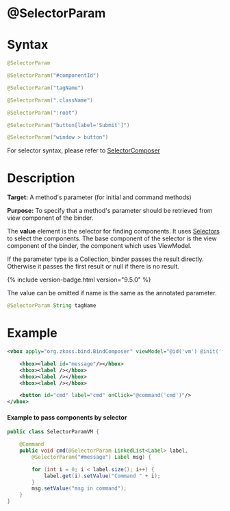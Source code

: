 # @SelectorParam

Syntax
======

```java
@SelectorParam

@SelectorParam("#componentId")

@SelectorParam("tagName")

@SelectorParam(".className")

@SelectorParam(":root")

@SelectorParam("button[label='Submit']")

@SelectorParam("window > button")
```

For selector syntax, please refer to [SelectorComposer](http://www.zkoss.org/javadoc/latest/zk/org/zkoss/zk/ui/select/SelectorComposer.html)

Description
===========

**Target:** A method's parameter (for initial and command methods)

**Purpose:** To specify that a method's parameter should be retrieved from view component of the binder.

The **value** element is the selector for finding components. It uses [Selectors](http://www.zkoss.org/javadoc/latest/zk/org/zkoss/zk/ui/select/Selectors.html) to select the components. The base component of the selector is the view component of the binder, the component which uses ViewModel.

If the parameter type is a Collection, binder passes the result directly. Otherwise it passes the first result or null if there is no result.

{% include version-badge.html version="9.5.0" %}

The value can be omitted if name is the same as the annotated parameter.
```java
@SelectorParam String tagName
```

Example
=======

```xml
<vbox apply="org.zkoss.bind.BindComposer" viewModel="@id('vm') @init('foo.SelectorParamVM')">

    <hbox><label id="message"/></hbox>
    <hbox><label /></hbox>
    <hbox><label /></hbox>
    <hbox><label /></hbox>

    <button id="cmd" label="cmd" onClick="@command('cmd')"/>
</vbox>
```

#### Example to pass components by selector
```java
public class SelectorParamVM {

    @Command
    public void cmd(@SelectorParam LinkedList<Label> label, 
        @SelectorParam("#message") Label msg) {

        for (int i = 0; i < label.size(); i++) {
            label.get(i).setValue("Command " + i);
        }
        msg.setValue("msg in command");
    }
}
```

